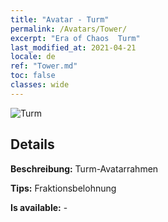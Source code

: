 ```yaml
---
title: "Avatar - Turm"
permalink: /Avatars/Tower/
excerpt: "Era of Chaos  Turm"
last_modified_at: 2021-04-21
locale: de
ref: "Tower.md"
toc: false
classes: wide
---
```

 ![Turm](/images/a/avatarFrame_5.png)

## Details

 **Beschreibung:** Turm-Avatarrahmen 

 **Tips:** Fraktionsbelohnung 

 **Is available:**  - 

